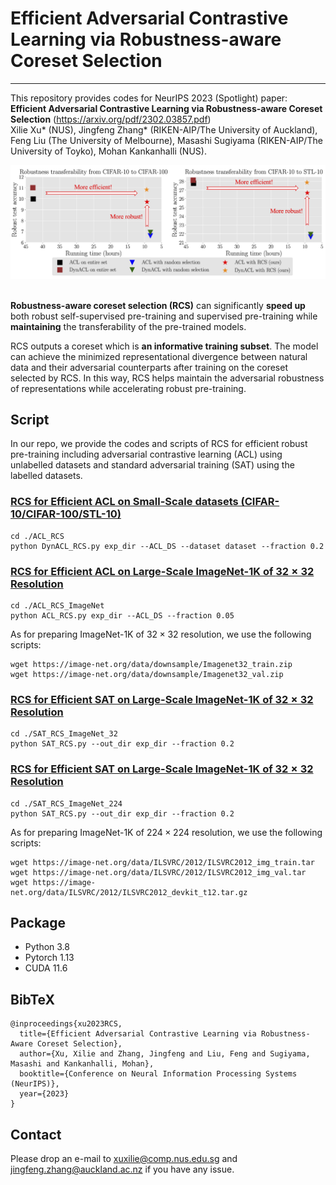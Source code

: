 # Efficient Adversarial Contrastive Learning via Robustness-aware Coreset Selection 
---
This repository provides codes for NeurIPS 2023 (Spotlight) paper: **Efficient Adversarial Contrastive Learning via Robustness-aware Coreset Selection** (https://arxiv.org/pdf/2302.03857.pdf) 
<br>Xilie Xu* (NUS), Jingfeng Zhang* (RIKEN-AIP/The University of Auckland), Feng Liu (The University of Melbourne), Masashi Sugiyama (RIKEN-AIP/The University of Toyko), Mohan Kankanhalli (NUS).

<!-- In this repo, we provide the code and the script for reproducing the experiments in the main paper, including ACL/DynACL on CIFAR-10/CIFAR-100/STL10, ACL on ImageNet-1K, and standard adversarial training (SAT) on ImageNet-1K.  -->

<div align="center">
    <img src="pic/intro.jpg" />
</div>

<br>

**Robustness-aware coreset selection (RCS)** can significantly **speed up** both robust self-supervised pre-training and supervised pre-training while **maintaining** the transferability of the pre-trained models. 

RCS outputs a coreset which is **an informative training subset**. The model can achieve the minimized representational divergence between natural data and their adversarial counterparts after training on the coreset selected by RCS. In this way, RCS helps maintain the adversarial robustness of representations while accelerating robust pre-training. 



## Script

In our repo, we provide the codes and scripts of RCS for efficient robust pre-training including adversarial contrastive learning (ACL) using unlabelled datasets and standard adversarial training (SAT) using the labelled datasets.

### [RCS for Efficient ACL on Small-Scale datasets (CIFAR-10/CIFAR-100/STL-10)](./ACL_RCS/run.sh)
```
cd ./ACL_RCS
python DynACL_RCS.py exp_dir --ACL_DS --dataset dataset --fraction 0.2
```
### [RCS for Efficient ACL on Large-Scale ImageNet-1K of $32 \times 32$ Resolution](./ACL_RCS_ImageNet/run.sh)
```
cd ./ACL_RCS_ImageNet
python ACL_RCS.py exp_dir --ACL_DS --fraction 0.05
```
As for preparing ImageNet-1K of $32 \times 32$ resolution, we use the following scripts:

```
wget https://image-net.org/data/downsample/Imagenet32_train.zip
wget https://image-net.org/data/downsample/Imagenet32_val.zip
```

### [RCS for Efficient SAT on Large-Scale ImageNet-1K of $32 \times 32$ Resolution](https://github.com/GodXuxilie/Efficient_ACL_via_RCS/blob/master/SAT_RCS_ImageNet_32/run.sh)
```
cd ./SAT_RCS_ImageNet_32
python SAT_RCS.py --out_dir exp_dir --fraction 0.2
```

### [RCS for Efficient SAT on Large-Scale ImageNet-1K of $32 \times 32$ Resolution](https://github.com/GodXuxilie/Efficient_ACL_via_RCS/tree/master/SAT_RCS_ImageNet_32/run.sh)
```
cd ./SAT_RCS_ImageNet_224
python SAT_RCS.py --out_dir exp_dir --fraction 0.2
```
As for preparing ImageNet-1K of $224\times 224$ resolution, we use the following scripts:
```
wget https://image-net.org/data/ILSVRC/2012/ILSVRC2012_img_train.tar
wget https://image-net.org/data/ILSVRC/2012/ILSVRC2012_img_val.tar
wget https://image-net.org/data/ILSVRC/2012/ILSVRC2012_devkit_t12.tar.gz
```

## Package
+ Python 3.8
+ Pytorch 1.13
+ CUDA 11.6


## BibTeX
```
@inproceedings{xu2023RCS,
  title={Efficient Adversarial Contrastive Learning via Robustness-Aware Coreset Selection},
  author={Xu, Xilie and Zhang, Jingfeng and Liu, Feng and Sugiyama, Masashi and Kankanhalli, Mohan},
  booktitle={Conference on Neural Information Processing Systems (NeurIPS)},
  year={2023}
}
```

## Contact
Please drop an e-mail to xuxilie@comp.nus.edu.sg and jingfeng.zhang@auckland.ac.nz if you have any issue.
